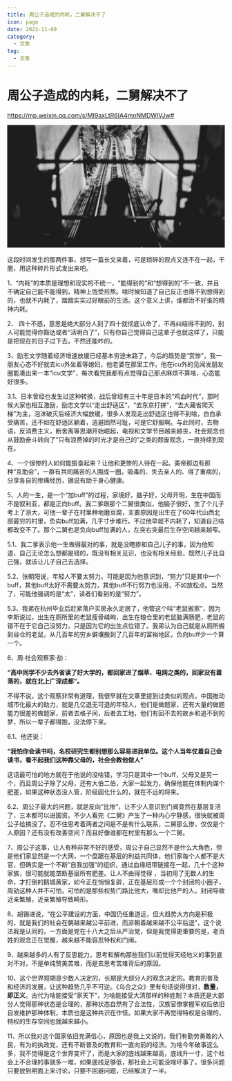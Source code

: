 ```yaml
---
title: 周公子造成的内耗，二舅解决不了
icon: page
date: 2022-11-09
category:
  - 文章
tag:
  - 文章
---
```


# 周公子造成的内耗，二舅解决不了

https://mp.weixin.qq.com/s/MI9axLtR6IA4mnNMDWIVJw#

![图片](src/_post/.周公子造成的内耗，二舅解决不了.assets/640.jpeg)





这段时间发生的那两件事，想写一篇长文来着，可是琐碎的观点又连不在一起，干脆，用这种碎片形式发出来吧。





1、“内耗”的本质是理想和现实的不统一，“能得到的”和“想得到的”不一致，并且不确定自己能不能得到，精神上饱受煎熬。啥时候知道了自己反正也得不到想得到的，也就不内耗了，踏踏实实过好眼前的生活。这个意义上讲，谁都治不好谁的精神内耗。





2、 四十不惑，意思是绝大部分人到了四十就彻底认命了，不再纠结得不到的，别人可能觉得你豁达或者“活明白了”，只有你自己觉得自己这辈子也就这样了，只能是把现在的日子过下去，不然还能咋的。





3、励志文学随着经济增速放缓已经基本穷途末路了，今后的趋势是“赏惨”，我一朋友心态不好就去icu外坐着等媳妇，他老婆在那里工作，他在icu外的见闻发朋友圈能凑出来一本“icu文学”，每次看完我都有点觉得自己那点麻烦不算啥，心态能好很多。





3.1、日本曾经也发生过这种转换，战后曾经有三十年是日本的“鸡血时代”，那时候大家也相互激励，励志文学以“走出舒适区”，“去东京打拼”，“去大藏省爬天梯”为主，泡沫破灭后经济大幅放缓，很多人发现走出舒适区也得不到啥，白白承受痛苦，还不如在舒适区躺着，逃避固然可耻，可是它舒服啊。与此同时，去物语，反消费主义，断舍离等思潮开始崛起，电视和文学节目越来越丧，社会观念也从鼓励奋斗转向了“只有浪费掉的时光才是自己的”之类的颓废观念，一直持续到现在。





4、一个很惨的人如何能振奋起来？让他和更惨的人待在一起。美帝那边有那种“互助会”，一群有共同痛苦的人围成一圈，吸毒的、失去亲人的、得了重病的，分享各自的惨痛经历，据说有助于身心健康。



 

5、人的一生，是一个“加buff”的过程，家境好，脑子好，父母开明，生在中国而不是叙利亚，都是正向buff。我二爹跟那个二舅很类似，他脑子很好，生了个儿子考上了浙大，可他一辈子在村里种地磨豆腐，主要原因是出生在了60年代山西北部最穷的村里，负向buff加满，几乎寸步难行。不过他早就不内耗了，知道自己啥都改变不了。那个二舅也是负向buff加满的人，左突右突最后生存空间越来越窄。





5.1、我二爹表示他一生做得最对的事，就是没瞎掺和自己儿子的事，因为他知道，自己无论怎么想都是错的，既没有相关见识，也没有相关经验，既然儿子比自己强，就该让儿子自己去选择。





5.2、张朝阳说，年轻人不要太努力。可能是因为他意识到，“努力”只是其中一个buff，其他buff太好不需要太努力，其他buff不行努力也没用，不如放松点。当然了，可能他强调的是“太”，读者们看到的是“努力”。





5.3、我弟在杭州毕业后赶紧落户买房永久定居了，他管这个叫“老鼠搬家”，因为李斯说过，出生在厕所里的老鼠瘦骨嶙峋，出生在粮仓里的老鼠脑满肠肥，老鼠的错不在于它自己没努力，只是因为它的出生点位错了。我弟认为自己就是从厕所搬到谷仓的老鼠，从几百年的穷乡僻壤搬到了几百年的富裕地区，负向buff少一个算一个。





6、周·社会观察家·劼：



**“高中同学不少去外省读了好大学的，都回家进了烟草、电网之类的，回家没有着落的，就在北上广深成都”。**



不得不说，这个观察非常有道理，我很早就在文章里提到过类似的观点，中国推动城市化最大的助力，就是几亿退无可退的年轻人，他们是做题家，还有大量的做题能力很差的做题家，前者去格子间，后者去工地，他们有回不去的故乡和追不到的梦，所以一辈子都得跑，没法停下来。



6.1、他还说：



**“我怕你会读书吗，名校研究生都别想那么容易进我单位。这个人当年仗着自己会读书，看不起我们这种靠父母的，社会会教他做人”**



这话最可怕的地方就在于他说的没啥错，学习只是其中一个buff，父母又是另一个，而且周公子除了父母，还有大伯二伯，大家一起发力，确保他能在体制内谋个肥差，如果这种状态没人管，阶级固化什么的，就在不远的将来。





6.2、周公子最大的问题，就是反向“比惨”，让不少人意识到门阀竟然在基层复活了，三本都可以进国资。不少人看完《二舅》产生了一种内心宁静感，很快就被周公子给搞没了。忍不住思考着两者之间是不是有什么联系，二舅那么惨，仅仅是个人原因？还有没有改善空间？而且好像谁都在村里有那么一个二舅。





7、周公子这事，让人有种非常不好的感受，周公子自己显然不是什么大角色，但是他们家显然是一个大网，一个盘踞在基层的利益共同体，他们家每个人都不是大官，但确实是一个不断“自我加强”的组织，通过血缘纽带链接在一起，几十个这种家族，很可能就能垄断基层所有肥差。让人不由得觉得 ，当初用了无数人的生命，才打倒的鹅城黄家，如今正在悄悄复辟，正在基层形成一个个封闭的小圈子，周劼这种人并不可怕，可怕的是那些权势门路比他大，嘴却比他严的人。封闭导致近亲繁殖，近亲繁殖导致畸形。





8、胡锡进说，“在公平建设的方面，中国仍任重道远，但大趋势大方向是积极的，就是我们的社会在朝越来越公平前进，而非朝着越来越不公平后退”，这个说法我是认同的，一方面是党在十八大之后从严治党，但是我觉得更重要的是，老百姓的观念正在觉醒，越来越不能容忍特权和门阀。





9、越来越多的人有了反思能力，思考和解构那些我们以前觉得天经地义的事到底对不对，不是单纯赞美苦难，而是去思考苦难背后的原因。





10、这个世界短期是少数人决定的，长期是大部分人的观念决定的。教育的普及和经济的发展，让这种趋势几乎不可逆。《乌合之众》里有句话说得很对，**数量，即正义**。古代为啥能接受“家天下”，为啥能接受大清那样的种姓制？本质还是大部分人觉得那种状态是合理的，那种状态自然有了合法性，汉族官僚掌握军权后依旧自发维护那种体制，本质也是这种共识在作怪。如果大家不再觉得特权是合理的，特权的生存空间也就越来越小。





11、所以我对这个国家依旧充满信心，原因也是我上文说的，我们有勤劳勇敢的人民，有为的执政党，还有不断普及的教育和一直向前的经济。为啥今年破事这么多，我不觉得是这个世界变坏了，而是大家的底线越来越高，底线升一寸，这个社会上不合理的事就多一堆，如果底线足够低，那社会上可能没啥坏事了。很多问题只要放到明面上来讨论，只要不回避问题，已经解决了一半。